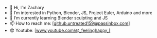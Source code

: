 - 👋 Hi, I’m Zachary
- 👀 I’m interested in Python, Blender, JS, Project Euler, Arduino and more
- 🌱 I’m currently learning Blender sculpting and JS
- 📫 How to reach me: [github.untreated159@passinbox.com]
- 😎 Youtube: [www.youtube.com/@_feelinghappy_]

<!---
zdragonite21/zdragonite21 is a ✨ special ✨ repository because its `README.md` (this file) appears on your GitHub profile.
You can click the Preview link to take a look at your changes.
--->
